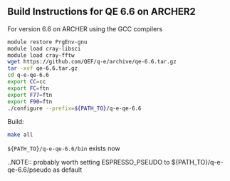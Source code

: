 Build Instructions for QE 6.6 on ARCHER2
-----------------------------------------

For version 6.6 on ARCHER using the GCC compilers

```bash
module restore PrgEnv-gnu
module load cray-libsci
module load cray-fftw
wget https://github.com/QEF/q-e/archive/qe-6.6.tar.gz
tar -xvf qe-6.6.tar.gz
cd q-e-qe-6.6
export CC=cc
export FC=ftn
export F77=ftn
export F90=ftn
./configure --prefix=${PATH_TO}/q-e-qe-6.6
```

Build:

```bash
make all
```

`${PATH_TO}/q-e-qe-6.6/bin` exists now

..NOTE:: probably worth setting ESPRESSO_PSEUDO to
${PATH_TO}/q-e-qe-6.6/pseudo as default
